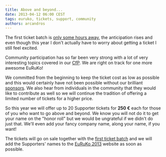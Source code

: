```yaml
---
title: Above and beyond...
date: 2013-04-12 06:00 CEST
tags: euruko, tickets, support, community
authors: arcandros
---
```


The first ticket batch is [only some hours away](/#tickets), the anticipation rises and even though this year I don't actually have to worry about getting a ticket I still feel excited.

Community participation has so far been very strong with a lot of very interesting topics covered in our [CfP](http://cfp.euruko2013.org).  We are right on track for one more awesome EuRuKo!

We committed from the beginning to keep the ticket cost as low as possible and this would certainly have not been possible without our brilliant [sponsors](/#sponsors).
We also hear from individuals in the community that they would like to contribute as well so we will continue the tradition of offering a limited number of tickets for a higher price.

So this year we will offer up to 20 Supporter tickets for **250 €** each for those of you who want to go above and beyond. We know you will not do it to get your name on the "honor roll" but we would be ungrateful if we didn't do just that. We'll even add your fancy company name, along your name, if you want!

The tickets will go on sale together with the [first ticket batch](/blog/2013-04-08-announcing-the-1st-batch-of-tickets/) and we will add the Supporters' names to the [EuRuKo 2013](/#contributors) website as soon as possible.
